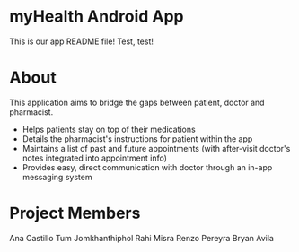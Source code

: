 # myHealth Android App

This is our app README file! Test, test!

# About

This application aims to bridge the gaps between patient, doctor and pharmacist. 
- Helps patients stay on top of their medications
- Details the pharmacist's instructions for patient within the app
- Maintains a list of past and future appointments (with after-visit doctor's notes integrated into appointment info)
- Provides easy, direct communication with doctor through an in-app messaging system

# Project Members

Ana Castillo
Tum Jomkhanthiphol
Rahi Misra
Renzo Pereyra
Bryan Avila